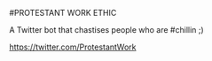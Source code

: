 #PROTESTANT WORK ETHIC

A Twitter bot that chastises people who are #chillin ;)

https://twitter.com/ProtestantWork